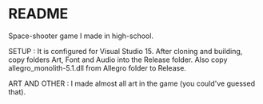 # README #

Space-shooter game I made in high-school.

SETUP : It is configured for Visual Studio 15. After cloning and building, copy folders Art, Font and Audio into the Release folder. Also copy allegro_monolith-5.1.dll from Allegro folder to Release.

ART AND OTHER : I made almost all art in the game (you could've guessed that).